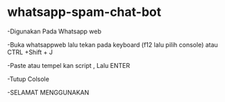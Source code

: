 # whatsapp-spam-chat-bot

-Digunakan Pada Whatsapp web

-Buka whatsappweb lalu tekan pada keyboard (f12 lalu pilih console) atau CTRL +Shift + J

-Paste atau tempel kan script , Lalu ENTER

-Tutup Colsole


-SELAMAT MENGGUNAKAN
